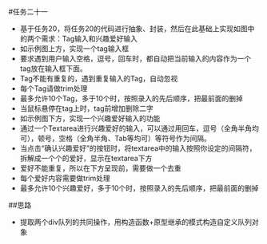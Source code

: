 #任务二十一

- 基于任务20，将任务20的代码进行抽象、封装，然后在此基础上实现如图中的两个需求：Tag输入和兴趣爱好输入
- 如示例图上方，实现一个tag输入框
- 要求遇到用户输入空格，逗号，回车时，都自动把当前输入的内容作为一个tag放在输入框下面。
- Tag不能有重复的，遇到重复输入的Tag，自动忽视
- 每个Tag请做trim处理
- 最多允许10个Tag，多于10个时，按照录入的先后顺序，把最前面的删掉
- 当鼠标悬停在tag上时，tag前增加删除二字
- 如示例图下方，实现一个兴趣爱好输入的功能
- 通过一个Textarea进行兴趣爱好的输入，可以通过用回车，逗号（全角半角均可），顿号，空格（全角半角、Tab等均可）等符号作为间隔。
- 当点击“确认兴趣爱好”的按钮时，将textarea中的输入按照你设定的间隔符，拆解成一个个的爱好，显示在textarea下方
- 爱好不能重复，所以在下方呈现前，需要做一个去重
- 每个爱好内容需要做trim处理
- 最多允许10个兴趣爱好，多于10个时，按照录入的先后顺序，把最前面的删掉

##思路

- 提取两个div队列的共同操作，用构造函数+原型继承的模式构造自定义队列对象